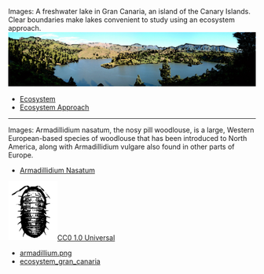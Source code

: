 Images:
A freshwater lake in Gran Canaria, an island of the Canary Islands. Clear boundaries make lakes convenient to study using an ecosystem approach.
<img src="https://github.com/universalbit-dev/HArmadillium/blob/main/docs/assets/images/ecosystem_gran_canaria_edited.png" width="auto" /> 
* [Ecosystem](https://en.wikipedia.org/wiki/Ecosystem)
* [Ecosystem Approach](https://en.wikipedia.org/wiki/Ecosystem_approach)


---
Images:
Armadillidium nasatum, the nosy pill woodlouse, is a large, Western European-based species of woodlouse that has been introduced to North America, along with Armadillidium vulgare also found in other parts of Europe. 
* [Armadillidium Nasatum](https://en.wikipedia.org/wiki/Armadillidium_nasatum)
  
<img src="https://github.com/universalbit-dev/HArmadillium/blob/main/docs/assets/images/armadillium.png" width="100" />[CC0 1.0 Universal](https://creativecommons.org/publicdomain/zero/1.0/deed.en) 

* [armadillium.png](https://en.wikipedia.org/wiki/Armadillidium)
* [ecosystem_gran_canaria](https://en.wikipedia.org/wiki/Ecosystem#)
